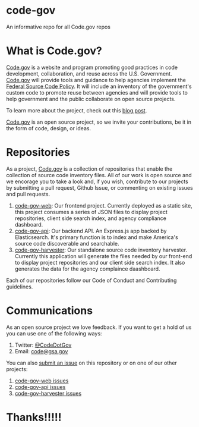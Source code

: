 # code-gov
An informative repo for all Code.gov repos

# What is Code.gov?

[Code.gov](https://code.gov) is a website and program promoting good practices in code development, collaboration, and reuse across the U.S. Government. [Code.gov](https://code.gov) will provide tools and guidance to help agencies implement the [Federal Source Code Policy](https://code.gov/#/policy-guide/policy/introduction). It will include an inventory of the government's custom code to promote reuse between agencies and will provide tools to help government and the public collaborate on open source projects.

To learn more about the project, check out this [blog post](https://www.whitehouse.gov/blog/2016/08/08/peoples-code).

[Code.gov](https://code.gov) is an open source project, so we invite your contributions, be it in the form of code, design, or ideas.

# Repositories

As a project, [Code.gov](https://code.gov) is a collection of repositories that enable the collection of source code inventory files. All of our work is open source and we encorage you to take a look and, if you wish, contribute to our projects by submitting a pull request, Github Issue, or commenting on existing issues and pull requests.

1. [code-gov-web](https://github.com/GSA/code-gov-web): Our frontend project. Currently deployed as a static site, this project consumes a series of JSON files to display project repositories, client side search index, and agency compliance dashboard.
2. [code-gov-api](https://github.com/GSA/code-gov-web): Our backend API. An Express.js app backed by Elasticsearch. It's primary function is to index and make America's source code discoverable and searchable.
3. [code-gov-harvester](https://github.com/GSA/code-gov-harvester): Our standalone source code inventory harvester. Currently this application will generate the files needed by our front-end to display project repositories and our client side search index. It also generates the data for the agency complaince daashboard.

Each of our repositories follow our Code of Conduct and Contributing guidelines.

# Communications

As an open source project we love feedback. If you want to get a hold of us you can use one of the following ways:

1. Twitter: [@CodeDotGov](https://twitter.com/CodeDotGov)
2. Email: [code@gsa.gov](mailto://code@gsa.gov)

You can also [submit an issue](https://github.com/GSA/code-gov/issues) on this repository or on one of our other projects:

1. [code-gov-web issues](https://github.com/GSA/code-gov-web/issues)
1. [code-gov-api issues](https://github.com/GSA/code-gov-api/issues)
1. [code-gov-harvester issues](https://github.com/GSA/code-gov-harvester/issues)

# Thanks!!!!!
